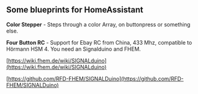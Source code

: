 ## Some blueprints for HomeAssistant

**Color Stepper** - Steps through a color Array, on buttonpress or something else.

**Four Button RC** - Support for Ebay RC from China, 433 Mhz, compatible to Hörmann HSM 4. You need an Signalduino and FHEM.

[https://wiki.fhem.de/wiki/SIGNALduino](https://wiki.fhem.de/wiki/SIGNALduino)

[https://github.com/RFD-FHEM/SIGNALDuino](https://github.com/RFD-FHEM/SIGNALDuino)
